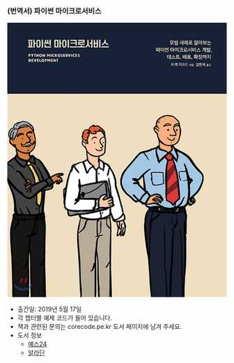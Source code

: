 
### (번역서) 파이썬 마이크로서비스

![](/cover.jpg)

* 출간일: 2019년 5월 17일
* 각 챕터별 예제 코드가 들어 있습니다.
* 책과 관련된 문의는 corecode.pe.kr 도서 페이지에 남겨 주세요.
* 도서 정보
	* [예스24](http://www.yes24.com/Product/Goods/73161840)
	* [알라딘](https://www.aladin.co.kr/shop/wproduct.aspx?ItemId=191830482)